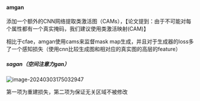 #### amgan

添加一个额外的CNN网络提取类激活图（CAMs），【论文提到：由于不可能对每个属性都有一个真实掩码，我们建议使用类激活映射(CAM)】

相比于cfae，amgan使用cams来监督mask map生成，并且对于生成器的loss多了一个感知损失（使用cnn比较生成图和相对应的真实图的高层的feature）



##### sagan（空间注意力gan）

![image-20240303175032947](C:\Users\YS\AppData\Roaming\Typora\typora-user-images\image-20240303175032947.png)

第一项为重建损失，第二项为保证无关区域不被修改